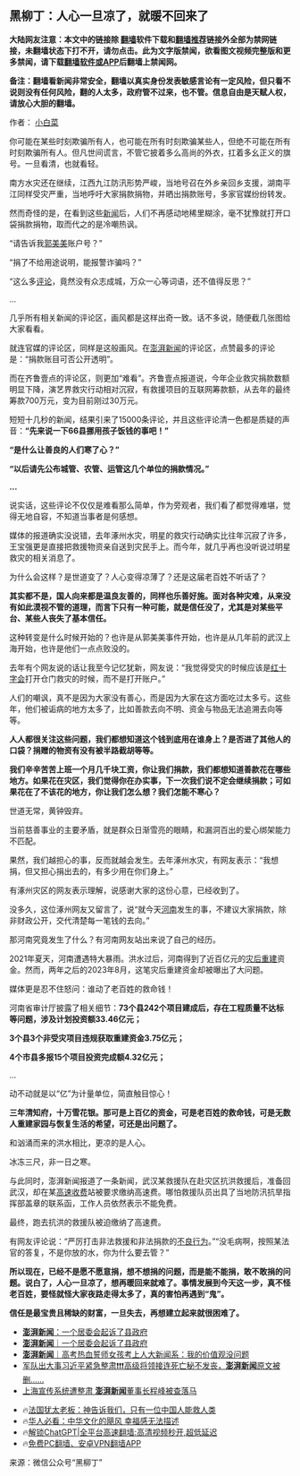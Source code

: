  <!-- 面包屑导航 --> <h2>黑柳丁：人心一旦凉了，就暖不回来了</h2> <p class="notice"><b>大陆网友注意：本文中的链接除 <a href="https://github.com/bannedbook/fanqiang" >翻墙</a>软件下载和<a href="https://github.com/killgcd/justmysocks/blob/master/README.md">翻墙推荐</a>链接外全部为禁网链接，未翻墙状态下打不开，请勿点击。此为文字版禁闻，欲看图文视频完整版和更多禁闻，请下载<a href="https://github.com/bannedbook/fanqiang">翻墙软件或APP</a>后翻墙上禁闻网。</p><p>备注：翻墙看新闻非常安全，翻墙以真实身份发表敏感言论有一定风险，但只看不说则没有任何风险，翻的人太多，政府管不过来，也不管。信息自由是天赋人权，请放心大胆的翻墙。</b></p>  <div class="entry"> <p>作者： <a href="https://www.bannedbook.org/bnews/tag/%E5%B0%8F%E7%99%BD%E8%8F%9C/" class="st_tag internal_tag" rel="tag" title="标签 小白菜 下的日志">小白菜</a></p> <p id="summary">你可能在某些时刻欺骗所有人，也可能在所有时刻欺骗某些人，但绝不可能在所有时刻欺骗所有人。但凡世间谎言，不管它披着多么高尚的外衣，扛着多幺正义的旗号。一旦看清，也就看轻。</p> <p id="conimg">南方水灾还在继续，江西九江防汛形势严峻，当地号召在外乡亲回乡支援，湖南平江同样受灾严重，当地呼吁大家捐款捐物，并晒出捐款账号，多家官媒纷纷转发。</p> <p>然而奇怪的是，在看到这些<span class='wp_keywordlink_affiliate'><a href="https://www.bannedbook.org/" title="新闻">新闻</a></span>后，人们不再感动地稀里糊涂，毫不犹豫就打开口袋捐款捐物，取而代之的是冷嘲热讽。</p> <p>“请告诉我<a href="https://www.bannedbook.org/bnews/tag/%e9%83%ad%e7%be%8e%e7%be%8e/" class="st_tag internal_tag" rel="tag" title="标签 郭美美 下的日志">郭美美</a>账户号？”</p> <p>“捐了不给用途说明，能报警诈骗吗？”</p> <p>“这么多<span class='wp_keywordlink_affiliate'><a href="https://www.bannedbook.org/bnews/comments/" title="新闻评论" target="_blank">评论</a></span>，竟然没有众志成城，万众一心等词语，还不值得反思？”</p> <p>…</p> <p>几乎所有相关新闻的评论区，画风都是这样出奇一致。话不多说，随便截几张图给大家看看。</p> <p>就连官媒的评论区，同样是这般画风。在<a href="https://www.bannedbook.org/bnews/tag/%E6%BE%8E%E6%B9%83%E6%96%B0%E9%97%BB/" class="st_tag internal_tag" rel="tag" title="标签 澎湃新闻 下的日志">澎湃新闻</a>的评论区，点赞最多的评论是：“捐款账目可否公开透明”。</p> <p>而在齐鲁壹点的评论区，则更加“难看”。齐鲁壹点报道说，今年企业救灾捐款数额明显下降，演艺界救灾行动相对沉寂，有救援项目的互联网筹款额，从去年的最终筹款700万元，变为目前刚过30万元。</p>  <p>短短十几秒的新闻，结果引来了15000条评论，并且这些评论清一色都是质疑的声音：<strong>“先来说一下66县挪用孩子饭钱的事吧！”</strong></p> <p><strong>“是什么让善良的人们寒了心？”</strong></p> <p><strong>“以后请先公布城管、农管、运管这几个单位的捐款情况。”</strong></p> <p><strong>…</strong></p> <p>说实话，这些评论不仅仅是难看那么简单，作为旁观者，我们看了都觉得难堪，觉得无地自容，不知道当事者是何感想。</p> <p>媒体的报道确实没说错，去年涿州水灾，明星的救灾行动确实比往年沉寂了许多，王宝强更是直接把救援物资亲自送到灾民手上。而今年，就几乎再也没听说过明星救灾的相关消息了。</p> <p>为什么会这样？是世道变了？人心变得凉薄了？还是这届老百姓不听话了？</p> <p><strong>其实都不是，国人向来都是温良友善的，同样也乐善好施。面对各种灾难，从来没有如此漠视不管的道理，而言下只有一种可能，就是信任没了，尤其是对某些平台、某些人丧失了基本信任。</strong></p> <p>这种转变是什么时候开始的？也许是从郭美美事件开始，也许是从几年前的武汉上海开始，也许是他们一点点败没的。</p> <p>去年有个网友说的话让我至今记忆犹新，网友说：“我觉得受灾的时候应该是<a href="https://www.bannedbook.org/bnews/tag/%E7%BA%A2%E5%8D%81%E5%AD%97%E4%BC%9A/" class="st_tag internal_tag" rel="tag" title="标签 红十字会 下的日志">红十字会</a>打开仓门救灾的时候，而不是打开账户。”</p> <p>人们的嘲讽，真不是因为大家没有善心，而是因为大家在这方面吃过太多亏。这些年，他们被诟病的地方太多了，比如善款去向不明、资金与物品无法追溯去向等等。</p>  <p><strong>人人都很关注这些问题，我们都想知道这个钱到底用在谁身上？是否进了其他人的口袋？捐赠的物资有没有被半路截胡等等。</strong></p> <p><strong>我们辛辛苦苦上班一个月几千块工资，你让我们捐款，我们都想知道善款花在哪些地方。如果花在灾区，我们觉得你在办实事，下一次我们说不定会继续捐款；可如果花在了不该花的地方，你让我们怎么想？我们怎能不寒心？</strong></p> <p>世道无常，黄钟毁弃。</p> <p>当前慈善事业的主要矛盾，就是群众日渐雪亮的眼睛，和漏洞百出的爱心绑架能力不匹配。</p> <p>果然，我们越担心的事，反而就越会发生。去年涿州水灾，有网友表示：“我想捐，但又担心捐出去的，有多少用在你们身上。”</p> <p>有涿州灾区的网友表示理解，说感谢大家的这份心意，已经收到了。</p> <p>没多久，这位涿州网友又留言了，说“就今天<a href="https://www.bannedbook.org/bnews/tag/%e6%b2%b3%e5%8d%97/" class="st_tag internal_tag" rel="tag" title="标签 河南 下的日志">河南</a>发生的事，不建议大家捐款，除非财政公开，交代清楚每一笔钱的去向。”</p> <p>那河南究竟发生了什么？有河南网友站出来说了自己的经历。</p> <p>2021年夏天，河南遭遇特大暴雨。洪水过后，河南得到了近百亿元的<a href="https://www.bannedbook.org/bnews/tag/%E7%81%BE%E5%90%8E%E9%87%8D%E5%BB%BA/" class="st_tag internal_tag" rel="tag" title="标签 灾后重建 下的日志">灾后重建</a>资金。然而，两年之后的2023年8月，这笔灾后重建资金却被曝出了大问题。</p> <p>媒体更是忍不住怒问：谁动了老百姓的救命钱！</p> <p>河南省审计厅披露了相关细节：<strong>73个县242个项目建成后，存在工程质量不达标等问题，涉及计划投资额33.46亿元；</strong></p>  <p><strong>3个县3个非受灾项目违规获取重建资金3.75亿元；</strong></p> <p><strong>4个市县多报15个项目投资完成额4.32亿元；</strong></p> <p>…</p> <p>动不动就是以“亿”为计量单位，简直触目惊心！</p> <p><strong>三年清知府，十万雪花银。那可是上百亿的资金，可是老百姓的救命钱，可是无数人重建家园与恢复生活的希望，可还是出问题了。</strong></p> <p>和汹涌而来的洪水相比，更凉的是人心。</p> <p>冰冻三尺，非一日之寒。</p> <p>与此同时，澎湃新闻报道了一条新闻，武汉某救援队在赴灾区抗洪救援后，准备回武汉，却在某<a href="https://www.bannedbook.org/bnews/tag/%E9%AB%98%E9%80%9F%E6%94%B6%E8%B4%B9/" class="st_tag internal_tag" rel="tag" title="标签 高速收费 下的日志">高速收费</a>站被要求缴纳高速费。哪怕救援队员出具了当地防汛抗旱指挥部盖章的联系函，工作人员依然表示不能免费。</p> <p>最终，跑去抗洪的救援队被迫缴纳了高速费。</p> <p>有网友评论说：“严厉打击非法救援和非法捐款的<a href="https://www.bannedbook.org/bnews/tag/%E4%B8%8D%E8%89%AF%E8%A1%8C%E4%B8%BA/" class="st_tag internal_tag" rel="tag" title="标签 不良行为 下的日志">不良行为</a>。”“没毛病啊，按照某法官的答复，不是你放的水，你为什么要去管？”</p> <p><strong>所以现在，已经不是愿不愿意捐，想不想捐的问题，而是能不能捐，敢不敢捐的问题。说白了，人心一旦凉了，想再暖回来就难了。事情发展到今天这一步，真不怪老百姓，要怪就怪大家夜路走得太多了，真的害怕再遇到“鬼”。</strong></p>  <p><strong>信任是最宝贵且稀缺的财富，一旦失去，再想建立起来就很困难了。</strong></p> <!--<div id="taboola-mid-1"></div>--><ul class='op-related-articles' title='相关阅读'> <li><a href='https://www.bannedbook.org/bnews/comments/20240703/2057629.html' target='_blank'><b>澎湃新闻</b>：一个居委会起诉了县政府</a></li> <li><a href='https://www.bannedbook.org/bnews/baitai/20240703/2057438.html' target='_blank'><b>澎湃新闻</b>｜一个居委会起诉了县政府</a></li> <li><a href='https://www.bannedbook.org/bnews/baitai/20240401/2019550.html' target='_blank'><b>澎湃新闻</b>｜高考热血誓师女孩考上人大新闻系：我的价值观没问题</a></li> <li><a href='https://www.bannedbook.org/bnews/sohnews/20230731/1914372.html' target='_blank'>军队出大事习近平紧急整肃❗️❗️❗️高级将领接连死亡秘不发丧，<b>澎湃新闻</b>原文被删……</a></li> <li><a href='https://www.bannedbook.org/bnews/comments/20230714/1907944.html' target='_blank'>上海宣传系统遭整肃 <b>澎湃新闻</b>董事长程峰被查落马</a></li> </ul> <ul class="texttj"> <li>🔥<a href="https://www.bannedbook.org/bnews/ssgc/20230219/1850782.html" target="_blank">法国犹太老板：神告诉我们，只有一位中国人能救人类</a></li> <li>🔥<a href="https://www.bannedbook.org/bnews/comments/20220220/1694796.html" target="_blank">华人必看：中华文化的飓风 幸福感无法描述</a></li> <li>🔥<a href="https://github.com/bannedbook/fanqiang/wiki/V2ray%E6%9C%BA%E5%9C%BA" target="_blank">解锁ChatGPT|全平台高速翻墙:高清视频秒开,超低延迟</a></li> <li>🔥<a href="https://github.com/bannedbook/fanqiang/wiki/%E7%A6%81%E9%97%BB%E7%BD%91%E5%AE%89%E5%8D%93%E7%BF%BB%E5%A2%99%E6%96%B0%E9%97%BBAPP" target="_blank">免费PC翻墙、安卓VPN翻墙APP</a></li> </ul><p class="src-info">来源：微信公众号“黑柳丁” </p><a name='sharetosocial'></a> <div style="margin-bottom:5px;padding-bottom:5px;clear:both"> <div id="archive-pix-1" class="banner-ads"> <!-- AuctionX Display platform tag START --> <div id="27602x728x90x621x_ADSLOT1" clicktrack="%%CLICK_URL_ESC%%"></div>  <!-- AuctionX Display platform tag END --> </div> <div id="archive-pix-2" class="banner-ads"> <!-- AuctionX Display platform tag START --> <div id="27556x300x250x621x_ADSLOT1" clicktrack="%%CLICK_URL_ESC%%" style="margin:0 auto;text-align:center"></div>  <!-- AuctionX Display platform tag END --> </div> </div>  <div id="archive-pix-1" class="banner-ads"> <!-- AuctionX Display platform tag START --> <div id="27603x728x90x621x_ADSLOT1" clicktrack="%%CLICK_URL_ESC%%"></div>  <!-- AuctionX Display platform tag END --> </div> </div><!--END ENTRY--> 